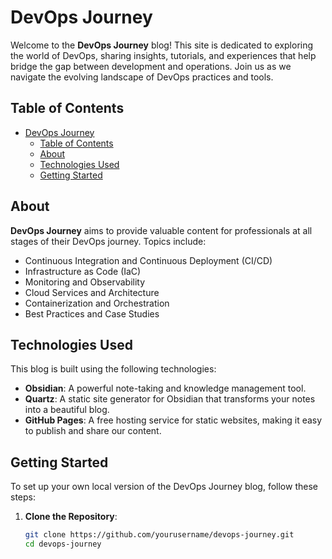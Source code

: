 # DevOps Journey

Welcome to the **DevOps Journey** blog! This site is dedicated to exploring the world of DevOps, sharing insights, tutorials, and experiences that help bridge the gap between development and operations. Join us as we navigate the evolving landscape of DevOps practices and tools.

## Table of Contents

- [DevOps Journey](#devops-journey)
  - [Table of Contents](#table-of-contents)
  - [About](#about)
  - [Technologies Used](#technologies-used)
  - [Getting Started](#getting-started)

## About

**DevOps Journey** aims to provide valuable content for professionals at all stages of their DevOps journey. Topics include:

- Continuous Integration and Continuous Deployment (CI/CD)
- Infrastructure as Code (IaC)
- Monitoring and Observability
- Cloud Services and Architecture
- Containerization and Orchestration
- Best Practices and Case Studies

## Technologies Used

This blog is built using the following technologies:

- **Obsidian**: A powerful note-taking and knowledge management tool.
- **Quartz**: A static site generator for Obsidian that transforms your notes into a beautiful blog.
- **GitHub Pages**: A free hosting service for static websites, making it easy to publish and share our content.

## Getting Started

To set up your own local version of the DevOps Journey blog, follow these steps:

1. **Clone the Repository**:
   ```bash
   git clone https://github.com/yourusername/devops-journey.git
   cd devops-journey

